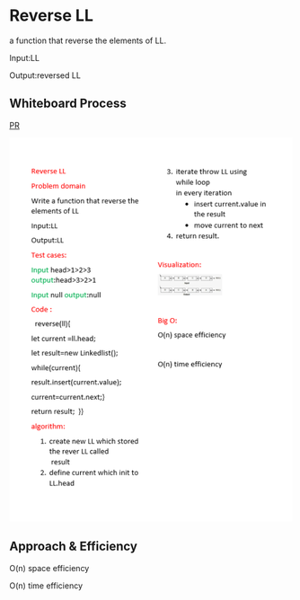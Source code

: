 # Reverse LL
<!-- Description of the challenge -->
a function that reverse the elements of LL.

Input:LL

Output:reversed LL


## Whiteboard Process
<!-- Embedded whiteboard image -->

[PR]()

![](./reverse.png)

## Approach & Efficiency
<!-- What approach did you take? Why? What is the Big O space/time for this approach? -->
O(n) space efficiency

O(n) time efficiency

